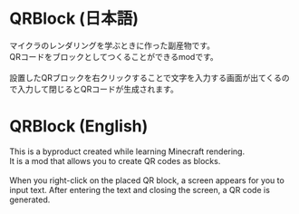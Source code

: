 # QRBlock (日本語)
マイクラのレンダリングを学ぶときに作った副産物です。<br />
QRコードをブロックとしてつくることができるmodです。
<br /><br />
設置したQRブロックを右クリックすることで文字を入力する画面が出てくるので入力して閉じるとQRコードが生成されます。<br />

# QRBlock (English)
This is a byproduct created while learning Minecraft rendering.<br />
It is a mod that allows you to create QR codes as blocks.<br />
<br />
When you right-click on the placed QR block, a screen appears for you to input text. After entering the text and closing the screen, a QR code is generated.<br />